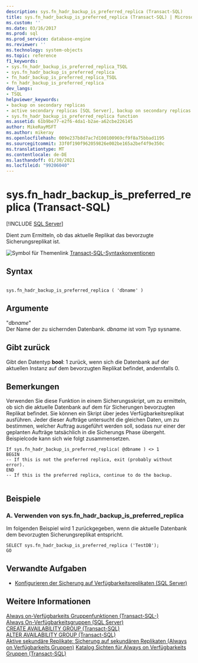 ```yaml
---
description: sys.fn_hadr_backup_is_preferred_replica (Transact-SQL)
title: sys.fn_hadr_backup_is_preferred_replica (Transact-SQL) | Microsoft-Dokumentation
ms.custom: ''
ms.date: 03/16/2017
ms.prod: sql
ms.prod_service: database-engine
ms.reviewer: ''
ms.technology: system-objects
ms.topic: reference
f1_keywords:
- sys.fn_hadr_backup_is_preferred_replica_TSQL
- sys.fn_hadr_backup_is_preferred_replica
- fn_hadr_backup_is_preferred_replica_TSQL
- fn_hadr_backup_is_preferred_replica
dev_langs:
- TSQL
helpviewer_keywords:
- backup on secondary replicas
- active secondary replicas [SQL Server], backup on secondary replicas
- sys.fn_hadr_backup_is_preferred_replica function
ms.assetid: 61b9be77-e2f6-4da1-b2ae-a62cbe226145
author: MikeRayMSFT
ms.author: mikeray
ms.openlocfilehash: 009e237b8d7ac7d100100969cf9f8a75bbad1195
ms.sourcegitcommit: 33f0f190f962059826e002be165a2bef4f9e350c
ms.translationtype: MT
ms.contentlocale: de-DE
ms.lasthandoff: 01/30/2021
ms.locfileid: "99206040"
---
```

# <a name="sysfn_hadr_backup_is_preferred_replica--transact-sql"></a>sys.fn_hadr_backup_is_preferred_replica (Transact-SQL)
[!INCLUDE [SQL Server](../../includes/applies-to-version/sqlserver.md)]

  Dient zum Ermitteln, ob das aktuelle Replikat das bevorzugte Sicherungsreplikat ist.  
  
 ![Symbol für Themenlink](../../database-engine/configure-windows/media/topic-link.gif "Symbol für Themenlink") [Transact-SQL-Syntaxkonventionen](../../t-sql/language-elements/transact-sql-syntax-conventions-transact-sql.md)  
  
## <a name="syntax"></a>Syntax  
  
```  
  
sys.fn_hadr_backup_is_preferred_replica ( 'dbname' )  
```  
  
## <a name="arguments"></a>Argumente  
 "*dbname*"  
 Der Name der zu sichernden Datenbank. *dbname* ist vom Typ sysname.  
  
## <a name="returns"></a>Gibt zurück  
 Gibt den Datentyp **bool**: 1 zurück, wenn sich die Datenbank auf der aktuellen Instanz auf dem bevorzugten Replikat befindet, andernfalls 0.  
  
## <a name="remarks"></a>Bemerkungen  
 Verwenden Sie diese Funktion in einem Sicherungsskript, um zu ermitteln, ob sich die aktuelle Datenbank auf dem für Sicherungen bevorzugten Replikat befindet. Sie können ein Skript über jedes Verfügbarkeitsreplikat ausführen. Jeder dieser Aufträge untersucht die gleichen Daten, um zu bestimmen, welcher Auftrag ausgeführt werden soll, sodass nur einer der geplanten Aufträge tatsächlich in die Sicherungs Phase übergeht. Beispielcode kann sich wie folgt zusammensetzen.  
  
```  
If sys.fn_hadr_backup_is_preferred_replica( @dbname ) <> 1   
BEGIN  
-- If this is not the preferred replica, exit (probably without error).  
END  
-- If this is the preferred replica, continue to do the backup.  
  
```  
  
## <a name="examples"></a>Beispiele  
  
### <a name="a-using-sysfn_hadr_backup_is_preferred_replica"></a>A. Verwenden von sys.fn_hadr_backup_is_preferred_replica  
 Im folgenden Beispiel wird 1 zurückgegeben, wenn die aktuelle Datenbank dem bevorzugten Sicherungsreplikat entspricht.  
  
```  
SELECT sys.fn_hadr_backup_is_preferred_replica ('TestDB');  
GO  
```  
  
##  <a name="related-tasks"></a><a name="RelatedTasks"></a> Verwandte Aufgaben  
  
-   [Konfigurieren der Sicherung auf Verfügbarkeitsreplikaten &#40;SQL Server&#41;](../../database-engine/availability-groups/windows/configure-backup-on-availability-replicas-sql-server.md)  
  
## <a name="see-also"></a>Weitere Informationen  
 [Always on-Verfügbarkeits Gruppenfunktionen &#40;Transact-SQL-&#41;](../../relational-databases/system-functions/always-on-availability-groups-functions-transact-sql.md)   
 [Always On-Verfügbarkeitsgruppen &#40;SQL Server&#41;](../../database-engine/availability-groups/windows/always-on-availability-groups-sql-server.md)   
 [CREATE AVAILABILITY GROUP &#40;Transact-SQL&#41;](../../t-sql/statements/create-availability-group-transact-sql.md)   
 [ALTER AVAILABILITY GROUP &#40;Transact-SQL&#41;](../../t-sql/statements/alter-availability-group-transact-sql.md)   
 [Aktive sekundäre Replikate: Sicherung auf sekundären Replikaten &#40;Always on Verfügbarkeits Gruppen&#41;](../../database-engine/availability-groups/windows/active-secondaries-backup-on-secondary-replicas-always-on-availability-groups.md) [Katalog Sichten für Always on Verfügbarkeits Gruppen &#40;Transact-SQL&#41;](../../relational-databases/system-catalog-views/always-on-availability-groups-catalog-views-transact-sql.md)      
  
  
